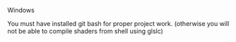 Windows

You must have installed git bash for proper project work. (otherwise you will not be able to compile shaders from shell using glslc)
